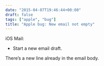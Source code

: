 ```yaml
---
date: "2015-04-07T19:46:44+00:00"
draft: false
tags: ["apple", "bug"]
title: "Apple bug: New email not empty"
---
```



iOS Mail:

  * Start a new email draft.



There’s a new line already in the email body.

